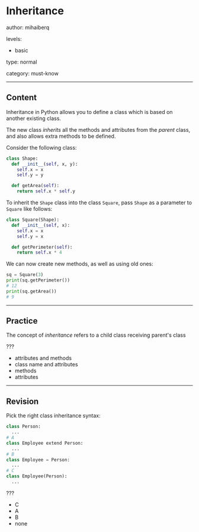 # Inheritance
author: mihaiberq

levels:

  - basic

type: normal

category: must-know

---
## Content

Inheritance in Python allows you to define a class which is based on another existing class.

The new class *inherits* all the methods and attributes from the *parent* class, and also allows extra methods to be defined.

Consider the following class:
```python
class Shape:
  def __init__(self, x, y):
    self.x = x
    self.y = y

  def getArea(self):
    return self.x * self.y
```
To inherit the `Shape` class into the class `Square`, pass `Shape` as a parameter to `Square` like follows:
```python
class Square(Shape):
  def __init__(self, x):
    self.x = x
    self.y = x

  def getPerimeter(self):
    return self.x * 4
```
We can now create new methods, as well as using old ones:
```python
sq = Square(3)
print(sq.getPerimeter())
# 12
print(sq.getArea())
# 9
```

---
## Practice

The concept of *inheritance* refers to a child class receiving parent's class

???

* attributes and methods
* class name and attributes
* methods
* attributes

---
## Revision

Pick the right class inheritance syntax:
```python
class Person:
  ...
# A
class Employee extend Person:
  ...
# B
class Employee = Person:
  ...
# C
class Employee(Person):
  ...
```
???
* C
* A
* B
* none
